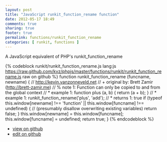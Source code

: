 ```yaml
---
layout: post
title: "JavaScript runkit_function_rename function"
date: 2012-05-17 18:49
comments: true
sharing: true
footer: true
permalink: functions/runkit_function_rename
categories: [ runkit, functions ]
---
```

A JavaScript equivalent of PHP's runkit_function_rename
<!-- more -->
{% codeblock runkit/runkit_function_rename.js lang:js https://raw.github.com/kvz/phpjs/master/functions/runkit/runkit_function_rename.js raw on github %}
function runkit_function_rename (funcname, newname) {
    // http://kevin.vanzonneveld.net
    // +   original by: Brett Zamir (http://brett-zamir.me)
    // %          note 1: Function can only be copied to and from the global context
    // *     example 1: function plus (a, b) { return (a + b); }
    // *     example 1: runkit_function_rename('plus', 'add');
    // *     returns 1: true
    if (typeof this.window[newname] !== 'function' || this.window[funcname] !== undefined) { //  (presumably disallow overwriting existing variables)
        return false;
    }
    this.window[newname] = this.window[funcname];
    this.window[funcname] = undefined;
    return true;
}
{% endcodeblock %}
<ul>
 <li><a href="https://github.com/kvz/phpjs/blob/master/functions/runkit/runkit_function_rename.js">view on github</a></li>
 <li><a href="https://github.com/kvz/phpjs/edit/master/functions/runkit/runkit_function_rename.js">edit on github</a></li>
</ul>
